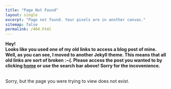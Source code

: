 ```yaml
---
title: "Page Not Found"
layout: single
excerpt: "Page not found. Your pixels are in another canvas."
sitemap: false
permalink: /404.html
---
```


**Hey!**<br> **Looks like you used one of my old links to access a blog post of mine. Well, as you can see, I moved to another Jekyll theme. This means that all old links are sort of broken :~(. Please access the post you wanted to by clicking [home](https://v3-debug.github.io/) or use the search bar above! Sorry for the incovenience.** 

<br>
Sorry, but the page you were trying to view does not exist. <!-- --- perhaps you can try searching for it below. -->

<!--
<script type="text/javascript">
  var GOOG_FIXURL_LANG = 'en';
  var GOOG_FIXURL_SITE = '{{ site.url }}'
</script>
<script type="text/javascript"
  src="//linkhelp.clients.google.com/tbproxy/lh/wm/fixurl.js">
</script>
-->
